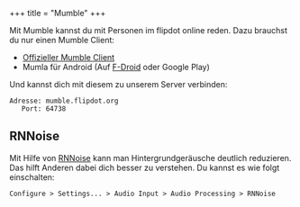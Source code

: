 +++
title = "Mumble"
+++

Mit Mumble kannst du mit Personen im flipdot online reden. Dazu brauchst du nur einen Mumble Client:

* [Offizieller Mumble Client](https://www.mumble.info/downloads/)
* Mumla für Android (Auf [F-Droid](https://f-droid.org/packages/se.lublin.mumla) oder Google Play)

Und kannst dich mit diesem zu unserem Server verbinden:

```
Adresse: mumble.flipdot.org
   Port: 64738
```

## RNNoise

Mit Hilfe von [RNNoise](https://jmvalin.ca/demo/rnnoise/) kann man Hintergrundgeräusche deutlich reduzieren. Das hilft Anderen dabei dich besser zu verstehen. Du kannst es wie folgt einschalten:

```
Configure > Settings... > Audio Input > Audio Processing > RNNoise
```

